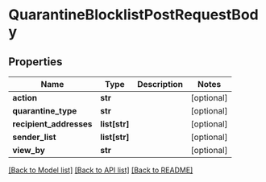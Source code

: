 # QuarantineBlocklistPostRequestBody

## Properties
Name | Type | Description | Notes
------------ | ------------- | ------------- | -------------
**action** | **str** |  | [optional] 
**quarantine_type** | **str** |  | [optional] 
**recipient_addresses** | **list[str]** |  | [optional] 
**sender_list** | **list[str]** |  | [optional] 
**view_by** | **str** |  | [optional] 

[[Back to Model list]](../README.md#documentation-for-models) [[Back to API list]](../README.md#documentation-for-api-endpoints) [[Back to README]](../README.md)


